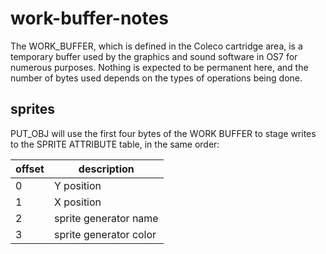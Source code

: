 # work-buffer-notes

The WORK_BUFFER, which is defined in the Coleco cartridge area, is a temporary buffer used by the graphics and sound software in OS7 for numerous purposes. Nothing is expected to be permanent here, and the number of bytes used depends on the types of operations being done.

## sprites

PUT_OBJ will use the first four bytes of the WORK BUFFER to stage writes to the SPRITE ATTRIBUTE table, in the same order:

| offset | description
|---     |---
| 0      | Y position
| 1      | X position
| 2      | sprite generator name
| 3      | sprite generator color

